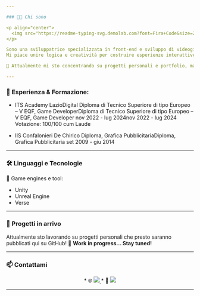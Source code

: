 ```yaml
---

### 👩‍💻 Chi sono

<p align="center">
  <img src="https://readme-typing-svg.demolab.com?font=Fira+Code&size=24&pause=1000&color=F7DF1E&center=true&vCenter=true&width=435&lines=Ciao%2C+sono+Claudia+👋;Front-End+%2B+Game+Developer;Creativit%C3%A0+%2B+Codice+%3D+❤️" alt="Typing SVG" />
</p>

Sono una sviluppatrice specializzata in front-end e sviluppo di videogiochi.
Mi piace unire logica e creatività per costruire esperienze interattive coinvolgenti.

🧠 Attualmente mi sto concentrando su progetti personali e portfolio, ma sono sempre pronta a nuove sfide.

---
```


### 💼 Esperienza & Formazione:

* ITS Academy LazioDigital
  Diploma di Tecnico Superiore di tipo Europeo – V EQF, Game DeveloperDiploma di Tecnico Superiore di tipo Europeo – V EQF, Game Developer
  nov 2022 - lug 2024nov 2022 - lug 2024
  Votazione: 100/100 cum Laude


* IIS Confalonieri De Chirico
  Diploma, Grafica PubblicitariaDiploma, Grafica Pubblicitaria
  set 2009 - giu 2014


---

### 🛠️ Linguaggi e Tecnologie

🎨 Game engines e tool:

* Unity
* Unreal Engine
* Verse

---

### 📌 Progetti in arrivo

Attualmente sto lavorando su progetti personali che presto saranno pubblicati qui su GitHub!
📂 **Work in progress... Stay tuned!**

---

### 📫 Contattami

<p align="center">
* 🌐 <a href="https://www.linkedin.com/in/claudia-laici/">
    <img src="https://img.shields.io/badge/-LinkedIn-blue?style=flat&logo=linkedin&logoColor=white" />
  </a>
* 🎨 <a href="https://www.artstation.com/claudialaici">
    <img src="https://img.shields.io/badge/-ArtStation-13AFF0?style=flat&logo=artstation&logoColor=white" />
  </a>
</p>

---
